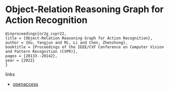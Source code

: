 # Object-Relation Reasoning Graph for Action Recognition

```
@inproceedings{or2g_cvpr22,
title = {Object-Relation Reasoning Graph for Action Recognition},
author = {Ou, Yangjun and Mi, Li and Chen, Zhenzhong},
booktitle = {Proceedings of the IEEE/CVF Conference on Computer Vision and Pattern Recognition (CVPR)},
pages = {20133--20142},
year = {2022}
}
```

links
- [openaccess](http://openaccess.thecvf.com//content/CVPR2022/html/Ou_Object-Relation_Reasoning_Graph_for_Action_Recognition_CVPR_2022_paper.html)
